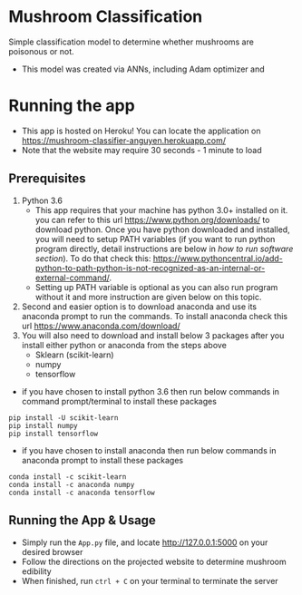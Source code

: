 # Mushroom Classification
Simple classification model to determine whether mushrooms are poisonous or not.

- This model was created via ANNs, including Adam optimizer and

# Running the app 
- This app is hosted on Heroku! You can locate the application on https://mushroom-classifier-anguyen.herokuapp.com/
- Note that the website may require 30 seconds - 1 minute to load 

## Prerequisites 
1. Python 3.6 
   - This app requires that your machine has python 3.0+ installed on it. you can refer to this url https://www.python.org/downloads/ to download python. Once you have python downloaded and installed, you will need to setup PATH variables (if you want to run python program directly, detail instructions are below in *how to run software section*). To do that check this: https://www.pythoncentral.io/add-python-to-path-python-is-not-recognized-as-an-internal-or-external-command/.  
   - Setting up PATH variable is optional as you can also run program without it and more instruction are given below on this topic. 
2. Second and easier option is to download anaconda and use its anaconda prompt to run the commands. To install anaconda check this url     https://www.anaconda.com/download/
3. You will also need to download and install below 3 packages after you install either python or anaconda from the steps above
   - Sklearn (scikit-learn)
   - numpy
   - tensorflow
   
  - if you have chosen to install python 3.6 then run below commands in command prompt/terminal to install these packages
   ```
   pip install -U scikit-learn
   pip install numpy
   pip install tensorflow
   ```
   - if you have chosen to install anaconda then run below commands in anaconda prompt to install these packages
   ```
   conda install -c scikit-learn
   conda install -c anaconda numpy
   conda install -c anaconda tensorflow
   ```   

## Running the App & Usage  
- Simply run the ```App.py``` file, and locate http://127.0.0.1:5000 on your desired browser
- Follow the directions on the projected website to determine mushroom edibility 
- When finished, run ```ctrl + C``` on your terminal to terminate the server